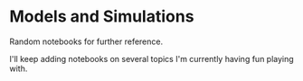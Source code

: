 # Models and Simulations

Random notebooks for further reference.

I'll keep adding notebooks on several topics I'm currently having fun playing with.
